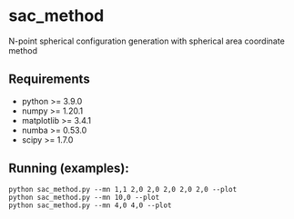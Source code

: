 # sac_method
N-point spherical configuration generation with spherical area coordinate method

## Requirements
- python >= 3.9.0
- numpy >= 1.20.1
- matplotlib >= 3.4.1
- numba >= 0.53.0
- scipy >= 1.7.0

## Running (examples):
    python sac_method.py --mn 1,1 2,0 2,0 2,0 2,0 2,0 --plot
    python sac_method.py --mn 10,0 --plot
    python sac_method.py --mn 4,0 4,0 --plot
